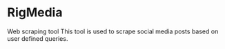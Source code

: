 # RigMedia
 Web scraping tool
This tool is used to scrape social media posts based on user defined queries.
